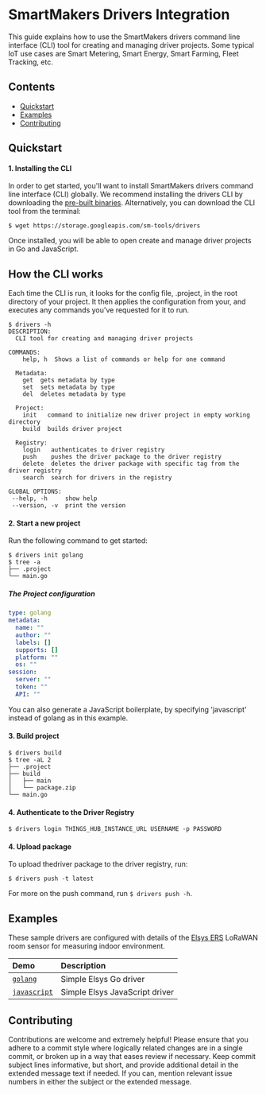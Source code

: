 # SmartMakers Drivers Integration

This guide explains how to use the SmartMakers drivers command line interface (CLI) tool for creating and managing driver projects. Some typical IoT use cases are Smart Metering, Smart Energy, Smart Farming, Fleet Tracking, etc.

## Contents

- [Quickstart](#quickstart)
- [Examples](#examples)
- [Contributing](#contributing)

## Quickstart

#### 1. Installing the CLI

In order to get started, you'll want to install SmartMakers drivers command line interface (CLI) globally. We recommend installing the drivers CLI by downloading the [pre-built binaries](https://storage.googleapis.com/sm-tools/drivers). Alternatively, you can download the CLI tool from the terminal:

``` shell
$ wget https://storage.googleapis.com/sm-tools/drivers
```

Once installed, you will be able to open create and manage driver projects in Go and JavaScript.

## How the CLI works

Each time the CLI is run, it looks for the config file, .project, in the root directory of your project. It then applies the configuration from your, and executes any commands you've requested for it to run.

``` shell
$ drivers -h
DESCRIPTION:
  CLI tool for creating and managing driver projects

COMMANDS:
    help, h  Shows a list of commands or help for one command

  Metadata:
    get  gets metadata by type
    set  sets metadata by type
    del  deletes metadata by type

  Project:
    init   command to initialize new driver project in empty working directory
    build  builds driver project

  Registry:
    login   authenticates to driver registry
    push    pushes the driver package to the driver registry
    delete  deletes the driver package with specific tag from the driver registry
    search  search for drivers in the registry

GLOBAL OPTIONS:
 --help, -h     show help
 --version, -v  print the version
```


#### 2. Start a new project

Run the following command to get started:

```
$ drivers init golang
$ tree -a
├── .project
└── main.go
```

##### The Project configuration

```yaml
type: golang
metadata:
  name: ""
  author: ""
  labels: []
  supports: []
  platform: ""
  os: ""
session:
  server: ""
  token: ""
  API: ""
```

You can also generate a JavaScript boilerplate, by specifying 'javascript' instead of golang as in this example.

#### 3. Build project

``` shell
$ drivers build
$ tree -aL 2
├── .project
├── build
│   ├── main
│   └── package.zip
└── main.go
```

#### 4. Authenticate to the Driver Registry

``` shell
$ drivers login THINGS_HUB_INSTANCE_URL USERNAME -p PASSWORD
```

#### 4. Upload package

To upload thedriver package to the driver registry, run:

``` shell
$ drivers push -t latest
```

For more on the push command, run `$ drivers push -h`.

## Examples

These sample drivers are configured with details of the [Elsys ERS](https://www.elsys.se/en/ers/) LoRaWAN room sensor for measuring indoor environment.

| Demo | Description |
|:------|:----------|
| [`golang`](https://github.com/smartmakers/drivers/tree/master/examples/elsys-go) | Simple Elsys Go driver |
| [`javascript`](https://github.com/smartmakers/drivers/tree/master/examples/elsys-js) | Simple Elsys JavaScript driver |

## Contributing

Contributions are welcome and extremely helpful! Please ensure that you adhere to a commit style where logically related changes are in a single commit, or broken up in a way that eases review if necessary. Keep commit subject lines informative, but short, and provide additional detail in the extended message text if needed. If you can, mention relevant issue numbers in either the subject or the extended message.
